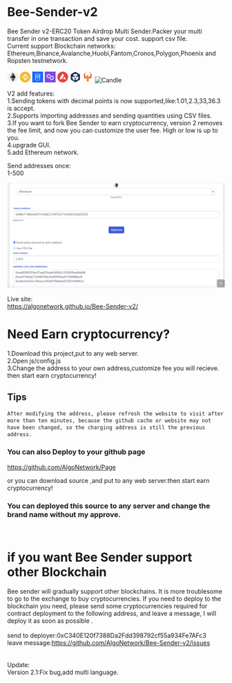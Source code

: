 # Bee-Sender-v2
Bee Sender v2-ERC20 Token Airdrop Multi Sender.Packer your multi transfer in one transaction and save your cost. support csv file.<br>
Current support Blockchain networks:<br>
Ethereum,Binance,Avalanche,Huobi,Fantom,Cronos,Polygon,Phoenix and Ropsten testnetwork.<br><br>
<img src="https://github.com/AlgoNetwork/Bee-Sender-v2/blob/main/img/1.png" width="25" height="25" alt="eth"> 
<img src="https://github.com/AlgoNetwork/Bee-Sender-v2/blob/main/img/56.png" width="25" height="25" alt="bnb"> 
<img src="https://github.com/AlgoNetwork/Bee-Sender-v2/blob/main/img/250.png" width="25" height="25" alt="ftm">
<img src="https://github.com/AlgoNetwork/Bee-Sender-v2/blob/main/img/137.png" width="25" height="25" alt="matic"> 
<img src="https://github.com/AlgoNetwork/Bee-Sender-v2/blob/main/img/43114.png" width="25" height="25" alt="matic"> 
<img src="https://github.com/AlgoNetwork/Bee-Sender-v2/blob/main/img/25.png" width="25" height="25" alt="cronos"> 
<img src="https://github.com/AlgoNetwork/Bee-Sender-v2/blob/main/img/13381.png" width="25" height="25" alt="Phoenix"> 
<img src="https://github.com/AlgoNetwork/Bee-Sender-v2/blob/main/img/534.png" width="25" height="25" alt="Candle"> 
<br>

V2 add features:<br>
1.Sending tokens with decimal points is now supported,like:1.01,2.3,33,36.3 is accept.<br>
2.Supports importing addresses and sending quantities using CSV files.<br>
3.If you want to fork Bee Sender to earn cryptocurrency, version 2 removes the fee limit, and now you can customize the user fee. High or low is up to you.<br>
4.upgrade GUI.<br>
5.add Ethereum network.<br>

Send addresses once:<br>
1-500<br>

<img src="https://github.com/AlgoNetwork/Bee-Sender-v2/blob/main/screen.png" alt="erc20-tokens-multi-sender">

Live site:<br>
https://algonetwork.github.io/Bee-Sender-v2/





# Need Earn cryptocurrency?
1.Download this project,put to any web server.<br>
2.Open js/config.js<br>
3.Change the address to your own address,customize fee you will recieve.
then start earn cryptocurrency!<br>

## Tips
```
After modifying the address, please refresh the website to visit after more than ten minutes, because the github cache or website may not have been changed, so the charging address is still the previous address.
```

### You can also Deploy to your github page
https://github.com/AlgoNetwork/Page<br>

or you can download source ,and put to any web server.then start earn cryptocurrency!<br>

### You can deployed this source to any server and change the brand name without my approve.

<br>

# if you want Bee Sender support other Blockchain
Bee sender will gradually support other blockchains. It is more troublesome to go to the exchange to buy cryptocurrencies. If you need to deploy to the blockchain you need, please send some cryptocurrencies required for contract deployment to the following address, and leave a message, I will deploy it as soon as possible .<br><br>
send to deployer:0xC340E120f7388Da2Fdd398792cf55a934Fe7AFc3<br>
leave message:https://github.com/AlgoNetwork/Bee-Sender-v2/issues<br>
<br><br>
Update:<br>
Version 2.1:Fix bug,add multi language.<br>

